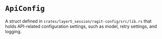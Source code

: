 # `ApiConfig`

A struct defined in `crates/layer5_session/ragit-config/src/lib.rs` that holds API-related configuration settings, such as model, retry settings, and logging.